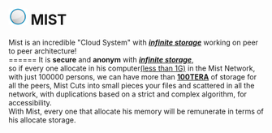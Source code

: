 <h1><img src="MIST.PNG" width="37"/> MIST</h1>
Mist is an incredible "Cloud System" with <u><b><i>infinite storage</i></b></u> working on peer to peer architecture!<br>
======
It is <b>secure</b> and <b>anonym</b> with <u><b><i>infinite storage</i></b></u>, <br> so if every one allocate in his computer<u>(less than 1G)</u> in the Mist Network, with just 100000 persons, we can have more than <u><b>100TERA</b></u> of storage for all the peers, Mist Cuts into small pieces your files and scattered in all the network, with duplications based on a strict and complex algorithm, for accessibility.<br>
With Mist, every one that allocate his memory will be remunerate in terms of his allocate storage.<br>
